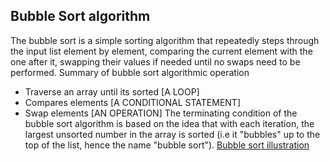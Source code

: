 ## Bubble Sort algorithm

The bubble sort is a simple sorting algorithm that repeatedly steps through the input list element by element, comparing the current element with the one after it, swapping their values if needed until no swaps need to be performed.
Summary of bubble sort algorithmic operation
* Traverse an array until its sorted [A LOOP]
* Compares elements [A CONDITIONAL STATEMENT]
* Swap elements [AN OPERATION]
The terminating condition of the bubble sort algorithm is based on the idea that with each iteration, the largest unsorted number in the array is sorted (i.e it "bubbles" up to the top of the list, hence the name "bubble sort").
[Bubble sort illustration](https://en.wikipedia.org/wiki/File:Bubble-sort-example-300px.gif)







